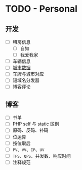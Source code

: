 # TODO - Personal 

## 开发

- [ ] 租房信息
    - [ ] 自如
    - [ ] 我爱我家
- [ ] 车辆信息
- [ ] [城市数据](http://www.stats.gov.cn/tjsj/tjbz/tjyqhdmhcxhfdm/)
- [ ] 车牌与城市对应
- [ ] 短域名分发器
- [ ] 博客评论

## 博客

- [ ] 书单
- [ ] PHP self 与 static 区别
- [ ] 原码、反码、补码
- [ ] 位运算
- [ ] 按位取后
- [ ] `PV`、`VV`、`IP`、`UV`
- [ ] `TPS`、`QPS`、并发数、响应时间
- [ ] 注释规范
